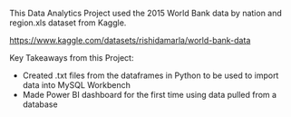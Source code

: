 This Data Analytics Project used the 2015 World Bank data by nation and region.xls dataset from Kaggle.

https://www.kaggle.com/datasets/rishidamarla/world-bank-data


Key Takeaways from this Project:
- Created .txt files from the dataframes in Python to be used to import data into MySQL Workbench
- Made Power BI dashboard for the first time using data pulled from a database
